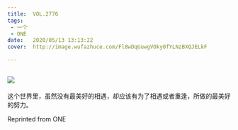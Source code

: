 ```yaml
---
title:	VOL.2776
tags:
 - 一个
 - ONE
date:	2020/05/13 13:13:22
cover:	http://image.wufazhuce.com/Fl8wDqUuwgVOky0fYLNzBXQJELkF

---
```

![](http://image.wufazhuce.com/Fl8wDqUuwgVOky0fYLNzBXQJELkF)
---

这个世界里，虽然没有最美好的相遇，却应该有为了相遇或者重逢，所做的最美好的努力。
 
Reprinted from ONE

